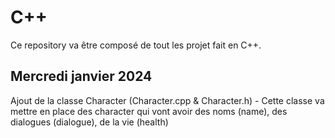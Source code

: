 # C++
Ce repository va être composé de tout les projet fait en C++.

## Mercredi janvier 2024
Ajout de la classe Character (Character.cpp & Character.h)
    - Cette classe va mettre en place des character qui vont avoir des noms (name), des dialogues (dialogue), de la vie (health)
